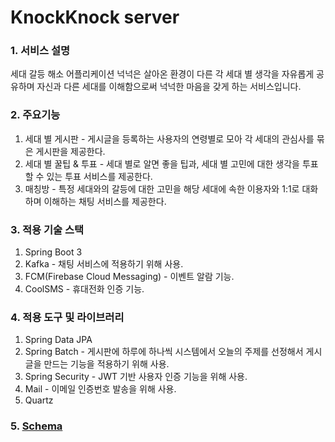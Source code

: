 # KnockKnock server

### 1. 서비스 설명
세대 갈등 해소 어플리케이션 넉넉은 살아온 환경이 다른 각 세대 별 생각을 자유롭게 공유하며 자신과 다른 세대를 이해함으로써 넉넉한 마음을 갖게 하는 서비스입니다.

### 2. 주요기능
1. 세대 별 게시판 - 게시글을 등록하는 사용자의 연령별로 모아 각 세대의 관심사를 묶은 게시판을 제공한다.
2. 세대 별 꿀팁 & 투표 - 세대 별로 알면 좋을 팁과, 세대 별 고민에 대한 생각을 투표할 수 있는 투표 서비스를 제공한다.
3. 매칭방 - 특정 세대와의 갈등에 대한 고민을 해당 세대에 속한 이용자와 1:1로 대화하며 이해하는 채팅 서비스를 제공한다.

### 3. 적용 기술 스택
1. Spring Boot 3
2. Kafka - 채팅 서비스에 적용하기 위해 사용. 
3. FCM(Firebase Cloud Messaging) - 이벤트 알람 기능.
4. CoolSMS - 휴대전화 인증 기능.

### 4. 적용 도구 및 라이브러리
1. Spring Data JPA
2. Spring Batch - 게시판에 하루에 하나씩 시스템에서 오늘의 주제를 선정해서 게시글을 만드는 기능을 적용하기 위해 사용.
3. Spring Security - JWT 기반 사용자 인증 기능을 위해 사용.
4. Mail - 이메일 인증번호 발송을 위해 사용.
5. Quartz

### 5. [Schema](schema/schema.svg)